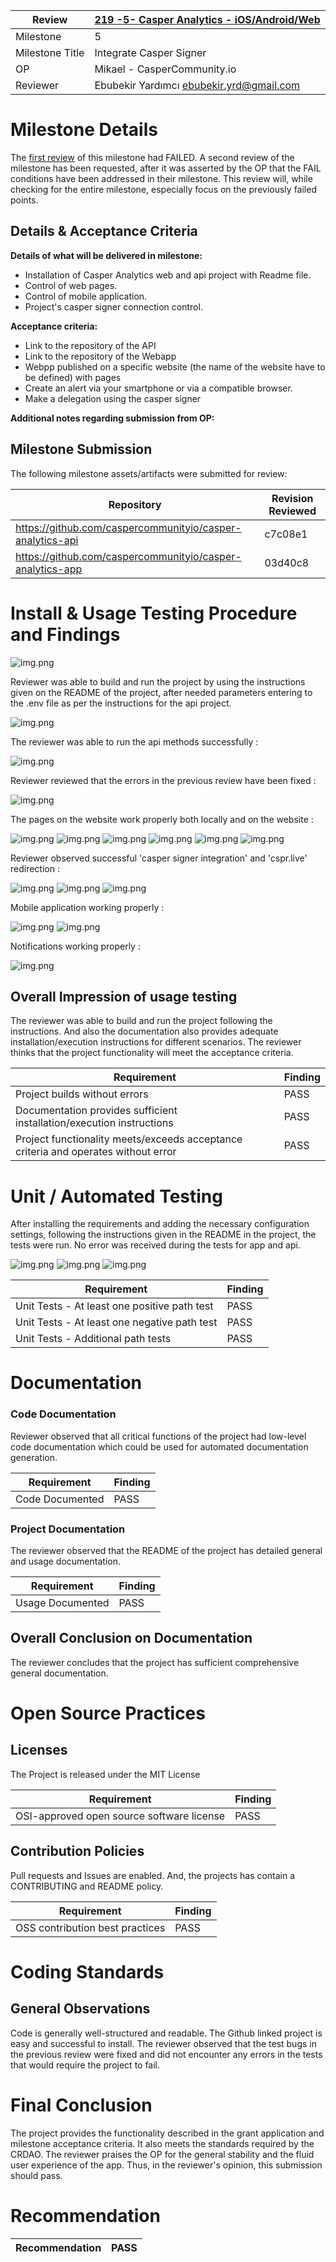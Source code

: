 Review | [219 -5- Casper Analytics - iOS/Android/Web](https://portal.devxdao.com/public-proposals/219)
------------ | -------------
Milestone | 5
Milestone Title | Integrate Casper Signer
OP | Mikael - CasperCommunity.io
Reviewer | Ebubekir Yardımcı <ebubekir.yrd@gmail.com>

# Milestone Details

The [first review](Review-1.md) of this milestone had FAILED. A second review of the milestone has been requested, after it was asserted by the OP that the FAIL conditions have been addressed in their milestone. This review will, while checking for the entire milestone, especially focus on the previously failed points.

## Details & Acceptance Criteria

**Details of what will be delivered in milestone:**

- Installation of Casper Analytics web and api project with Readme file.
- Control of web pages.
- Control of mobile application.
- Project's casper signer connection control.

**Acceptance criteria:**

- Link to the repository of the API 
- Link to the repository of the Webapp 
- Webpp published on a specific website (the name of the website have to be defined) with pages
- Create an alert via your smartphone or via a compatible browser.
- Make a delegation using the casper signer

**Additional notes regarding submission from OP:**

## Milestone Submission

The following milestone assets/artifacts were submitted for review:

Repository | Revision Reviewed
------------ | -------------
https://github.com/caspercommunityio/casper-analytics-api | c7c08e1
https://github.com/caspercommunityio/casper-analytics-app | 03d40c8

# Install & Usage Testing Procedure and Findings

![img.png](assets/appValidators_2.PNG)

Reviewer was able to build and run the project by using the instructions given on the README of the project, after needed parameters entering to the .env file as per the instructions for the api project.

![img.png](assets/apiMgrationAndServe_2.PNG)

The reviewer was able to run the api methods successfully :
 
![img.png](assets/apiMethods_2.PNG)


Reviewer reviewed that the errors in the previous review have been fixed :  

![img.png](assets/appServe_2.PNG)

The pages on the website work properly both locally and on the website :

![img.png](assets/Validators_2.PNG)
![img.png](assets/Dashboard_2.PNG)
![img.png](assets/Validator_2.PNG)
![img.png](assets/Deployments_2.PNG)
![img.png](assets/Calculator_2.PNG)
![img.png](assets/appStaking_2.PNG)

Reviewer observed successful 'casper signer integration' and 'cspr.live' redirection :

![img.png](assets/Stake1_2.PNG)
![img.png](assets/Stake2_2.PNG)
![img.png](assets/StakeRedirectSuccess_2.PNG)

Mobile application working properly : 

![img.png](assets/apple_2.jpeg)
![img.png](assets/android_2.jpg)

Notifications working properly : 

![img.png](assets/notifications_2.jpg)


## Overall Impression of usage testing

The reviewer was able to build and run the project following the instructions. And also the documentation also provides adequate installation/execution instructions for different scenarios. The reviewer thinks that the project functionality will meet the acceptance criteria.

Requirement | Finding
------------ | -------------
Project builds without errors | PASS
Documentation provides sufficient installation/execution instructions | PASS
Project functionality meets/exceeds acceptance criteria and operates without error | PASS

# Unit / Automated Testing

After installing the requirements and adding the necessary configuration settings, following the instructions given in the README in the project, the tests were run. No error was received during the tests for app and api. 

![img.png](assets/appTest2_2.PNG)
![img.png](assets/apiTest1_2.PNG)
![img.png](assets/appTest_2.PNG)

Requirement | Finding
------------ | -------------
Unit Tests - At least one positive path test | PASS
Unit Tests - At least one negative path test | PASS
Unit Tests - Additional path tests | PASS

# Documentation

### Code Documentation

Reviewer observed that all critical functions of the project had low-level code documentation which could be used for automated documentation generation.

Requirement | Finding
------------ | -------------
Code Documented | PASS

### Project Documentation

The reviewer observed that the README of the project has detailed general and usage documentation.

Requirement | Finding
------------ | -------------
Usage Documented | PASS

## Overall Conclusion on Documentation

The reviewer concludes that the project has sufficient comprehensive general documentation. 

# Open Source Practices

## Licenses

The Project is released under the MIT License

Requirement | Finding
------------ | -------------
OSI-approved open source software license | PASS

## Contribution Policies

Pull requests and Issues are enabled. And, the projects has contain a CONTRIBUTING and README policy. 

Requirement | Finding
------------ | -------------
OSS contribution best practices | PASS

# Coding Standards

## General Observations

Code is generally well-structured and readable. The Github linked project is easy and successful to install. 
The reviewer observed that the test bugs in the previous review were fixed and did not encounter any errors in the tests that would require the project to fail. 

# Final Conclusion

The project provides the functionality described in the grant application and milestone acceptance criteria. It also meets the standards required by the CRDAO. The reviewer praises the OP for the general stability and the fluid user experience of the app. Thus, in the reviewer's opinion, this submission should pass.

# Recommendation

Recommendation | PASS
------------ | -------------

